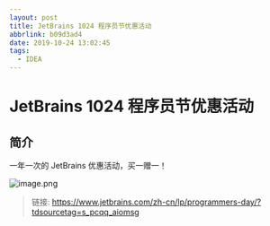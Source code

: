 ```yaml
---
layout: post
title: JetBrains 1024 程序员节优惠活动
abbrlink: b09d3ad4
date: 2019-10-24 13:02:45
tags:
  - IDEA
---
```


# JetBrains 1024 程序员节优惠活动

## 简介

一年一次的 JetBrains 优惠活动，买一赠一！

![image.png](https://i.loli.net/2019/10/24/b5AgNHKUhFmZ3xz.png)

> 链接: <https://www.jetbrains.com/zh-cn/lp/programmers-day/?tdsourcetag=s_pcqq_aiomsg>
